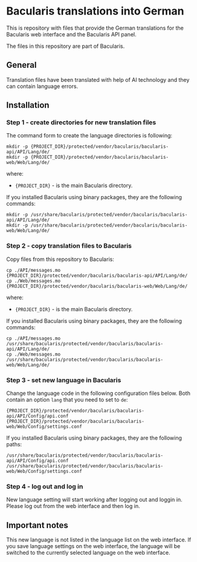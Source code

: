 # Bacularis translations into German

This is repository with files that provide the German translations
for the Bacularis web interface and the Bacularis API panel.

The files in this repository are part of Bacularis.

## General

Translation files have been translated with help of AI technology and they can
contain language errors.

## Installation

### Step 1 - create directories for new translation files

The command form to create the language directories is following:

```
mkdir -p {PROJECT_DIR}/protected/vendor/bacularis/bacularis-api/API/Lang/de/
mkdir -p {PROJECT_DIR}/protected/vendor/bacularis/bacularis-web/Web/Lang/de/
```

where:

 * ``{PROJECT_DIR}`` - is the main Bacularis directory.

If you installed Bacularis using binary packages, they are the following commands:

```
mkdir -p /usr/share/bacularis/protected/vendor/bacularis/bacularis-api/API/Lang/de/
mkdir -p /usr/share/bacularis/protected/vendor/bacularis/bacularis-web/Web/Lang/de/
```

### Step 2 - copy translation files to Bacularis

Copy files from this repository to Bacularis:

```
cp ./API/messages.mo {PROJECT_DIR}/protected/vendor/bacularis/bacularis-api/API/Lang/de/
cp ./Web/messages.mo {PROJECT_DIR}/protected/vendor/bacularis/bacularis-web/Web/Lang/de/
```

where:

 * ``{PROJECT_DIR}`` - is the main Bacularis directory.

If you installed Bacularis using binary packages, they are the following commands:

```
cp ./API/messages.mo /usr/share/bacularis/protected/vendor/bacularis/bacularis-api/API/Lang/de/
cp ./Web/messages.mo /usr/share/bacularis/protected/vendor/bacularis/bacularis-web/Web/Lang/de/
```

### Step 3 - set new language in Bacularis

Change the language code in the following configuration files below. Both contain
an option ``lang`` that you need to set to ``de``:

```
{PROJECT_DIR}/protected/vendor/bacularis/bacularis-api/API/Config/api.conf
{PROJECT_DIR}/protected/vendor/bacularis/bacularis-web/Web/Config/settings.conf
```

If you installed Bacularis using binary packages, they are the following paths:

```
/usr/share/bacularis/protected/vendor/bacularis/bacularis-api/API/Config/api.conf
/usr/share/bacularis/protected/vendor/bacularis/bacularis-web/Web/Config/settings.conf
```

### Step 4 - log out and log in

New language setting will start working after logging out and loggin in. Please log out
from the web interface and then log in.

## Important notes

This new language is not listed in the language list on the web interface. If you save
language settings on the web interface, the language will be switched to the currently
selected language on the web interface.
